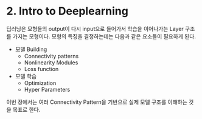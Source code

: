 # 2. Intro to Deeplearning

딥러닝은 모형들의 output이 다시 input으로 들어가서 학습을 이어나가는 Layer 구조를 가지는 모형이다. 모형의 특징을 결정하는데는 다음과 같은 요소들이 필요하게 된다.

* 모델 Building
  * Connectivity patterns
  * Nonlinearity Modules
  * Loss function
* 모델 학습
  * Optimization
  * Hyper Parameters

이번 장에서는 여러 Connectivity Pattern을 기반으로 실제 모델 구조를 이해하는 것을 목표로 한다.

